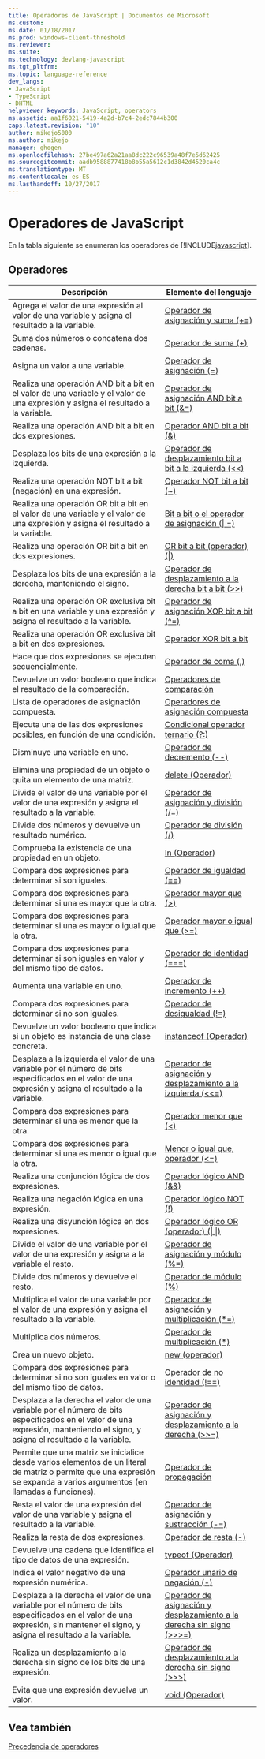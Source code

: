 ```yaml
---
title: Operadores de JavaScript | Documentos de Microsoft
ms.custom: 
ms.date: 01/18/2017
ms.prod: windows-client-threshold
ms.reviewer: 
ms.suite: 
ms.technology: devlang-javascript
ms.tgt_pltfrm: 
ms.topic: language-reference
dev_langs:
- JavaScript
- TypeScript
- DHTML
helpviewer_keywords: JavaScript, operators
ms.assetid: aa1f6021-5419-4a2d-b7c4-2edc7844b300
caps.latest.revision: "10"
author: mikejo5000
ms.author: mikejo
manager: ghogen
ms.openlocfilehash: 27be497a62a21aa8dc222c96539a48f7e5d62425
ms.sourcegitcommit: aadb9588877418b8b55a5612c1d3842d4520ca4c
ms.translationtype: MT
ms.contentlocale: es-ES
ms.lasthandoff: 10/27/2017
---
```

# <a name="javascript-operators"></a>Operadores de JavaScript
En la tabla siguiente se enumeran los operadores de [!INCLUDE[javascript](../../javascript/includes/javascript-md.md)].  
  
## <a name="operators"></a>Operadores  
  
|Descripción|Elemento del lenguaje|  
|-----------------|----------------------|  
|Agrega el valor de una expresión al valor de una variable y asigna el resultado a la variable.|[Operador de asignación y suma (+=)](../../javascript/reference/addition-assignment-operator-decrement-equal-javascript.md)|  
|Suma dos números o concatena dos cadenas.|[Operador de suma (+)](../../javascript/reference/addition-operator-decrement-javascript.md)|  
|Asigna un valor a una variable.|[Operador de asignación (=)](../../javascript/reference/assignment-operator-decrement-equal-javascript.md)|  
|Realiza una operación AND bit a bit en el valor de una variable y el valor de una expresión y asigna el resultado a la variable.|[Operador de asignación AND bit a bit (&=)](../../javascript/reference/bitwise-and-assignment-operator-decrement-equal-javascript.md)|  
|Realiza una operación AND bit a bit en dos expresiones.|[Operador AND bit a bit (&)](../../javascript/reference/bitwise-and-operator-decrement-javascript.md)|  
|Desplaza los bits de una expresión a la izquierda.|[Operador de desplazamiento bit a bit a la izquierda (<\<)](../../javascript/reference/bitwise-left-shift-operator-decrement-javascript.md)|  
|Realiza una operación NOT bit a bit (negación) en una expresión.|[Operador NOT bit a bit (~)](../../javascript/reference/bitwise-not-operator-decrement-tilde-javascript.md)|  
|Realiza una operación OR bit a bit en el valor de una variable y el valor de una expresión y asigna el resultado a la variable.|[Bit a bit o el operador de asignación (&#124; =)](../../javascript/reference/bitwise-or-assignment-operator-decrement-equal-javascript.md)|  
|Realiza una operación OR bit a bit en dos expresiones.|[OR bit a bit (operador) (&#124;)](../../javascript/reference/bitwise-or-operator-decrement-javascript.md)|  
|Desplaza los bits de una expresión a la derecha, manteniendo el signo.|[Operador de desplazamiento a la derecha bit a bit (>>)](../../javascript/reference/bitwise-right-shift-operator-decrement-javascript.md)|  
|Realiza una operación OR exclusiva bit a bit en una variable y una expresión y asigna el resultado a la variable.|[Operador de asignación XOR bit a bit (^=)](../../javascript/reference/bitwise-xor-assignment-operator-decrement-hat-equal-javascript.md)|  
|Realiza una operación OR exclusiva bit a bit en dos expresiones.|[Operador XOR bit a bit](../../javascript/reference/bitwise-xor-operator-decrement-hat-javascript.md)|  
|Hace que dos expresiones se ejecuten secuencialmente.|[Operador de coma (,)](../../javascript/reference/comma-operator-decrement-javascript.md)|  
|Devuelve un valor booleano que indica el resultado de la comparación.|[Operadores de comparación](../../javascript/reference/comparison-operators-javascript.md)|  
|Lista de operadores de asignación compuesta.|[Operadores de asignación compuesta](../../javascript/reference/compound-assignment-operators-javascript.md)|  
|Ejecuta una de las dos expresiones posibles, en función de una condición.|[Condicional operador ternario (?:)](../../javascript/reference/conditional-ternary-operator-decrement-javascript.md)|  
|Disminuye una variable en uno.|[Operador de decremento (--)](../../javascript/reference/increment-and-decrement-operators-javascript.md)|  
|Elimina una propiedad de un objeto o quita un elemento de una matriz.|[delete (Operador)](../../javascript/reference/delete-operator-decrementjavascript.md)|  
|Divide el valor de una variable por el valor de una expresión y asigna el resultado a la variable.|[Operador de asignación y división (/=)](../../javascript/reference/division-assignment-operator-decrement-equal-javascript.md)|  
|Divide dos números y devuelve un resultado numérico.|[Operador de división (/)](../../javascript/reference/division-operator-decrement-javascript.md)|  
|Comprueba la existencia de una propiedad en un objeto.|[In (Operador)](../../javascript/reference/in-operator-decrementjavascript.md)|  
|Compara dos expresiones para determinar si son iguales.|[Operador de igualdad (==)](../../javascript/reference/comparison-operators-javascript.md)|  
|Compara dos expresiones para determinar si una es mayor que la otra.|[Operador mayor que (>)](../../javascript/reference/comparison-operators-javascript.md)|  
|Compara dos expresiones para determinar si una es mayor o igual que la otra.|[Operador mayor o igual que (>=)](../../javascript/reference/comparison-operators-javascript.md)|  
|Compara dos expresiones para determinar si son iguales en valor y del mismo tipo de datos.|[Operador de identidad (===)](../../javascript/reference/comparison-operators-javascript.md)|  
|Aumenta una variable en uno.|[Operador de incremento (++)](../../javascript/reference/increment-and-decrement-operators-javascript.md)|  
|Compara dos expresiones para determinar si no son iguales.|[Operador de desigualdad (!=)](../../javascript/reference/comparison-operators-javascript.md)|  
|Devuelve un valor booleano que indica si un objeto es instancia de una clase concreta.|[instanceof (Operador)](../../javascript/reference/instanceof-operator-decrementjavascript.md)|  
|Desplaza a la izquierda el valor de una variable por el número de bits especificados en el valor de una expresión y asigna el resultado a la variable.|[Operador de asignación y desplazamiento a la izquierda (<<=)](../../javascript/reference/left-shift-assignment-operator-decrement-equal-javascript.md)|  
|Compara dos expresiones para determinar si una es menor que la otra.|[Operador menor que (<)](../../javascript/reference/comparison-operators-javascript.md)|  
|Compara dos expresiones para determinar si una es menor o igual que la otra.|[Menor o igual que, operador (\<=)](../../javascript/reference/comparison-operators-javascript.md)|  
|Realiza una conjunción lógica de dos expresiones.|[Operador lógico AND (&&)](../../javascript/reference/logical-and-operator-decrement-javascript.md)|  
|Realiza una negación lógica en una expresión.|[Operador lógico NOT (!)](../../javascript/reference/logical-not-operator-decrement-exclpt-javascript.md)|  
|Realiza una disyunción lógica en dos expresiones.|[Operador lógico OR (operador) (&#124; &#124;)](../../javascript/reference/logical-or-operator-decrement-javascript.md)|  
|Divide el valor de una variable por el valor de una expresión y asigna a la variable el resto.|[Operador de asignación y módulo (%=)](../../javascript/reference/modulus-assignment-operator-decrement-javascript.md)|  
|Divide dos números y devuelve el resto.|[Operador de módulo (%)](../../javascript/reference/modulus-operator-decrementjavascript.md)|  
|Multiplica el valor de una variable por el valor de una expresión y asigna el resultado a la variable.|[Operador de asignación y multiplicación (*=)](../../javascript/reference/multiplication-assignment-operator-decrement-equal-javascript.md)|  
|Multiplica dos números.|[Operador de multiplicación (*)](../../javascript/reference/multiplication-operator-decrement-javascript.md)|  
|Crea un nuevo objeto.|[new (operador)](../../javascript/reference/new-operator-decrementjavascript.md)|  
|Compara dos expresiones para determinar si no son iguales en valor o del mismo tipo de datos.|[Operador de no identidad (!==)](../../javascript/reference/comparison-operators-javascript.md)|  
|Desplaza a la derecha el valor de una variable por el número de bits especificados en el valor de una expresión, manteniendo el signo, y asigna el resultado a la variable.|[Operador de asignación y desplazamiento a la derecha (>>=)](../../javascript/reference/right-shift-assignment-operator-decrement-equal-javascript.md)|  
|Permite que una matriz se inicialice desde varios elementos de un literal de matriz o permite que una expresión se expanda a varios argumentos (en llamadas a funciones).|[Operador de propagación](../../javascript/reference/spread-operator-decrement-dot-dot-dot-javascript.md)|  
|Resta el valor de una expresión del valor de una variable y asigna el resultado a la variable.|[Operador de asignación y sustracción (-=)](../../javascript/reference/subtraction-assignment-operator-decrement-equal-javascript.md)|  
|Realiza la resta de dos expresiones.|[Operador de resta (-)](../../javascript/reference/subtraction-operator-decrement-javascript.md)|  
|Devuelve una cadena que identifica el tipo de datos de una expresión.|[typeof (Operador)](../../javascript/reference/typeof-operator-decrementjavascript.md)|  
|Indica el valor negativo de una expresión numérica.|[Operador unario de negación (-)](../../javascript/reference/subtraction-operator-decrement-javascript.md)|  
|Desplaza a la derecha el valor de una variable por el número de bits especificados en el valor de una expresión, sin mantener el signo, y asigna el resultado a la variable.|[Operador de asignación y desplazamiento a la derecha sin signo (>>>=)](../../javascript/reference/unsigned-right-shift-assignment-operator-decrement-equal-javascript.md)|  
|Realiza un desplazamiento a la derecha sin signo de los bits de una expresión.|[Operador de desplazamiento a la derecha sin signo (>>>)](../../javascript/reference/unsigned-right-shift-operator-decrement-javascript.md)|  
|Evita que una expresión devuelva un valor.|[void (Operador)](../../javascript/reference/void-operator-decrementjavascript.md)|  
  
## <a name="see-also"></a>Vea también  
 [Precedencia de operadores](../../javascript/operator-subtractprecedence-javascript.md)